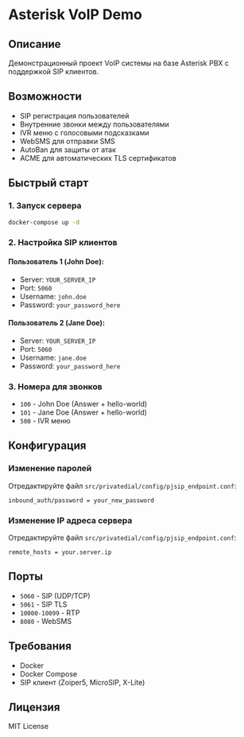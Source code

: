 # Asterisk VoIP Demo

## Описание
Демонстрационный проект VoIP системы на базе Asterisk PBX с поддержкой SIP клиентов.

## Возможности
- SIP регистрация пользователей
- Внутренние звонки между пользователями
- IVR меню с голосовыми подсказками
- WebSMS для отправки SMS
- AutoBan для защиты от атак
- ACME для автоматических TLS сертификатов

## Быстрый старт

### 1. Запуск сервера
```bash
docker-compose up -d
```

### 2. Настройка SIP клиентов

#### Пользователь 1 (John Doe):
- Server: `YOUR_SERVER_IP`
- Port: `5060`
- Username: `john.doe`
- Password: `your_password_here`

#### Пользователь 2 (Jane Doe):
- Server: `YOUR_SERVER_IP`
- Port: `5060`
- Username: `jane.doe`
- Password: `your_password_here`

### 3. Номера для звонков
- `100` - John Doe (Answer + hello-world)
- `101` - Jane Doe (Answer + hello-world)
- `500` - IVR меню

## Конфигурация

### Изменение паролей
Отредактируйте файл `src/privatedial/config/pjsip_endpoint.conf`:
```
inbound_auth/password = your_new_password
```

### Изменение IP адреса сервера
Отредактируйте файл `src/privatedial/config/pjsip_endpoint.conf`:
```
remote_hosts = your.server.ip
```

## Порты
- `5060` - SIP (UDP/TCP)
- `5061` - SIP TLS
- `10000-10099` - RTP
- `8080` - WebSMS

## Требования
- Docker
- Docker Compose
- SIP клиент (Zoiper5, MicroSIP, X-Lite)

## Лицензия
MIT License
